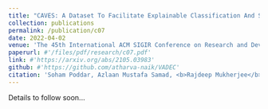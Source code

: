 ```yaml
---
title: "CAVES: A Dataset To Facilitate Explainable Classification And Summarization Of Concerns Towards COVID Vaccines"
collection: publications
permalink: /publication/c07
date: 2022-04-02
venue: 'The 45th International ACM SIGIR Conference on Research and Development in Information Retrieval, SIGIR 2022'
paperurl: #'/files/pdf/research/c07.pdf'
link: #'https://arxiv.org/abs/2105.03983'
github: #'https://github.com/atharva-naik/VADEC'
citation: 'Soham Poddar, Azlaan Mustafa Samad, <b>Rajdeep Mukherjee</b>, Niloy Ganguly and Saptarshi Ghosh'
---
```

Details to follow soon...

<!-- [Paper](/files/pdf/research/c06.pdf){: .btn--research} [Code](https://github.com/rajdeep345/MTLTS){: .btn--research} [Poster](/files/pdf/research/MTLTS_WSDM2022_fp870_Poster.pdf){: .btn--research} [Slides](https://docs.google.com/presentation/d/e/2PACX-1vRErrVbF5LqEE1oM2OO_mcvbgKc2nSoOjZ42WLx9ckwiQ-jc4ZKM-JJlH4nKf3VkUL5Q71tMvplc-O-/pub?start=false&loop=false&delayms=10000){: .btn--research} [Video](https://files.atypon.com/acm/cd7aa8b12948edfbb3d9260b4d706c7c){: .btn--research} [Citation](https://dl.acm.org/doi/10.1145/3488560.3498536){: .btn--research} -->
